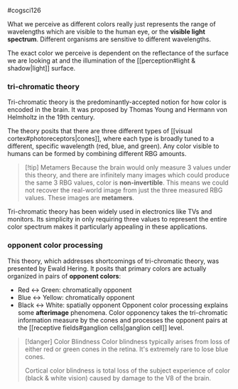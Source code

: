 #cogsci126 

What we perceive as different colors really just represents the range of wavelengths which are visible to the human eye, or the **visible light spectrum**. Different organisms are sensitive to different wavelengths.

The exact color we perceive is dependent on the reflectance of the surface we are looking at and the illumination of the [[perception#light & shadow|light]] surface.

### tri-chromatic theory
Tri-chromatic theory is the predominantly-accepted notion for how color is encoded in the brain. It was proposed by Thomas Young and Hermann von Helmholtz in the 19th century.

The theory posits that there are three different types of [[visual cortex#photoreceptors|cones]], where each type is broadly tuned to a different, specific wavelength (red, blue, and green). Any color visible to humans can be formed by combining different RBG amounts.

>[!tip] Metamers
>Because the brain would only measure 3 values under this theory, and there are infinitely many images which could produce the same 3 RBG values, color is **non-invertible**. This means we could not recover the real-world image from just the three measured RBG values. These images are **metamers**.

Tri-chromatic theory has been widely used in electronics like TVs and monitors. Its simplicity in only requiring three values to represent the entire color spectrum makes it particularly appealing in these applications.

### opponent color processing
This theory, which addresses shortcomings of tri-chromatic theory, was presented by Ewald Hering. It posits that primary colors are actually organized in pairs of **opponent colors**:
- Red <-> Green: chromatically opponent
- Blue <-> Yellow: chromatically opponent
- Black <-> White: spatially opponent
Opponent color processing explains some **afterimage** phenomena. Color opponency takes the tri-chromatic information measure by the cones and processes the opponent pairs at the [[receptive fields#ganglion cells|ganglion cell]] level.

>[!danger] Color Blindness
>Color blindness typically arises from loss of either red or green cones in the retina. It's extremely rare to lose blue cones. 
>
>Cortical color blindness is total loss of the subject experience of color (black & white vision) caused by damage to the V8 of the brain.



